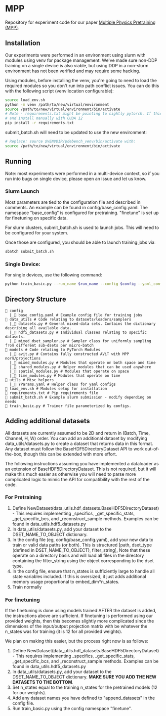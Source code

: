 # MPP
Repository for experiment code for our paper [Multiple Physics Pretraining (MPP)](https://arxiv.org/abs/2310.02994). 

## Installation

Our experiments were performed in an environment using slurm with modules using
venv for package management. We've made sure non-DDP training on a single device is also viable, but using DDP
in a non-slurm environment has not been verified and may require some hacking. 

Using modules, before installing the venv, you're going to need to load the required modules so you
don't run into path conflict issues. You can do this with the following script (venv location configurable):

```bash
source load_env.sh
python -m venv /path/to/new/virtual/environment
source /path/to/new/virtual/environment/bin/activate
# Note - requirements.txt might be pointing to nightly pytorch. If this causes issues, remove the versions from the torch lines in requirements.txt
# and install manually with CUDA 12
pip install -r requirements.txt 
```

submit_batch.sh will need to be updated to use the new environment:

```bash
# Replace: source $VENVDIR/pdebench_venv/bin/activate with:
source /path/to/new/virtual/environment/bin/activate
```

## Running

Note: most experiments were performed in a multi-device context, so if you run into bugs on single device, please open an issue and let us know. 

### Slurm Launch
Most parameters are tied to the configuration file and described in comments.
An example can be found in config/base_config.yaml. The namespace "base_config" is 
configured for pretraining. "finetune" is set up for finetuning on specific data.

For slurm clusters, submit_batch.sh is used to launch jobs. This will need to be configured for your system.

Once those are configured, you should be able to launch training jobs via:
```bash
sbatch submit_batch.sh
```

### Single Device:

For single devices, use the following command:

```bash
python train_basic.py --run_name $run_name --config $config --yaml_config $yaml_config
```


## Directory Structure

```
📂 config
  |_📄 base_config.yaml # Example config file for training jobs
📂 data_utils # Code relating to datasets/loaders/samplers
  |_📄 datasets.py # General mixed-data sets. Contains the dictionary describing all available data.
  |_📄 hdf5_datasets.py # Individual classes relating to specific datasets. 
  |_📄 mixed_dset_sampler.py # Sampler class for uniformly sampling from different sub-dsets per micro-batch
📂 models # Code relating to PyTorch Modules
  |_📄 avit.py # Contains fully constructed AViT with MPP norm/projections
  |_📄 mixed_modules.py # Modules that operate on both space and time
  |_📄 shared_modules.py # Helper modules that can be used anywhere
  |_📄 spatial_modules.py # Modules that operate on space
  |_📄 time_modules.py # Modules that operate on time
📂 utils # Misc helpers
  |_📄 YParams.yaml # Helper class for yaml configs
📄 load_env.sh # Modules setup for installation
📄 requirements.txt # Pip requirements file
📄 submit_batch.sh # Example slurm submission - modify depending on needs
📄 train_basic.py # Trainer file parameterized by configs.
```

## Adding additional datasets

All datasets are currently assumed to be 2D and return in (Batch, Time, Channel, H, W) order. You can 
add an additional dataset by modifying data_utils/datasets.py to create a dataset
that returns data in this format. Any dataset
must follow the BaseHDF5DirectoryDataset API to work out-of-the-box, though this can be extended with more effort.

The following instructions assuming you have implemented a dataloader as an extension of BaseHDF5DirectoryDataset.
This is not required, but it will make this much easier as otherwise you will need to parse more complicated
logic to mimic the API for compatibility with the rest of the code. 

### For Pretraining

1. Define NewDataset(data_utils.hdf_datasets.BaseHDF5DirectoryDataset) - This requires implementing _specifics, _get_specific_stats, _get_specific_bcs, and _reconstruct_sample
methods. Examples can be found in data_utils.hdf5_datasets.py
2. In data_utils/datasets.py, add your dataset to the DSET_NAME_TO_OBJECT dictionary. 
3. In the config file (eg, config/base_config.yaml), add your new data to train or valid data paths (or both). This is structured [path, dset_type (defined in DSET_NAME_TO_OBJECT), filter_string], Note that these operate on a directory basis and will load all files in the directory containing the filter_string using the object corresponding to the dset type.
4. In the config file, ensure that n_states is sufficiently large to handle all state variables included. If this is oversized, it just adds additional memory usage proportional to embed_dim*n_states. 
5. Train normally

### For finetuning

If the finetuning is done using models trained AFTER the dataset is added, the instructions above are sufficient. If finetuning is performed
using our provided weights, then this becomes slightly more complicated since the dimensions of the input/output projection matrix 
with be whatever the n_states was for training (it is 12 for all provided weights).

We plan on making this easier, but the process right now is as follows:

1. Define NewDataset(data_utils.hdf_datasets.BaseHDF5DirectoryDataset) - This requires implementing _specifics, _get_specific_stats, _get_specific_bcs, and _reconstruct_sample
methods. Examples can be found in data_utils.hdf5_datasets.py
2. In data_utils/datasets.py, add your dataset to the DSET_NAME_TO_OBJECT dictionary. __MAKE SURE YOU ADD THE NEW DATASETS TO THE BOTTOM__.
4. Set n_states equal to the training n_states for the pretrained models (12 for our weights).
5. Add any dataset names you have defined to "append_datasets" in the config file.
6. Run train_basic.py using the config namespace "finetune". 


